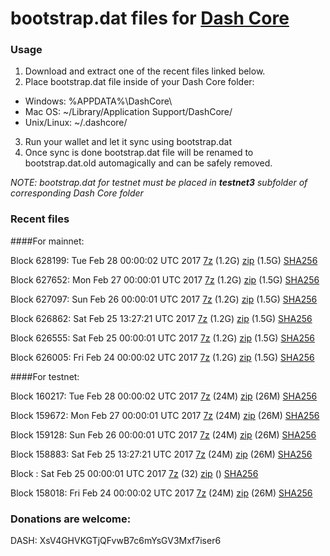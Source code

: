 # bootstrap.dat files for [Dash Core](https://www.dash.org)

### Usage

1. Download and extract one of the recent files linked below.
2. Place bootstrap.dat file inside of your Dash Core folder:
 - Windows: %APPDATA%\DashCore\
 - Mac OS: ~/Library/Application Support/DashCore/
 - Unix/Linux: ~/.dashcore/
3. Run your wallet and let it sync using bootstrap.dat
4. Once sync is done bootstrap.dat file will be renamed to bootstrap.dat.old automagically and can be safely removed.

_NOTE: bootstrap.dat for testnet must be placed in **testnet3** subfolder of corresponding Dash Core folder_

### Recent files

####For mainnet:

Block 628199: Tue Feb 28 00:00:02 UTC 2017 [7z](https://transfer.sh/DStOV/bootstrap.dat.20170228.7z) (1.2G) [zip](https://transfer.sh/10C20x/bootstrap.dat.20170228.zip) (1.5G) [SHA256](https://transfer.sh/nOL3Z/sha256.txt)

Block 627652: Mon Feb 27 00:00:01 UTC 2017 [7z](https://transfer.sh/te17l/bootstrap.dat.20170227.7z) (1.2G) [zip](https://transfer.sh/8jvNC/bootstrap.dat.20170227.zip) (1.5G) [SHA256](https://transfer.sh/lNS4I/sha256.txt)

Block 627097: Sun Feb 26 00:00:01 UTC 2017 [7z](https://transfer.sh/SWMrh/bootstrap.dat.20170226.7z) (1.2G) [zip](https://transfer.sh/2DdZQ/bootstrap.dat.20170226.zip) (1.5G) [SHA256](https://transfer.sh/8Y0q4/sha256.txt)

Block 626862: Sat Feb 25 13:27:21 UTC 2017 [7z](https://transfer.sh/nXzmY/bootstrap.dat.20170225.7z) (1.2G) [zip](https://transfer.sh/UPzlc/bootstrap.dat.20170225.zip) (1.5G) [SHA256](https://transfer.sh/5Xgg6/sha256.txt)

Block 626555: Sat Feb 25 00:00:01 UTC 2017 [7z](https://transfer.sh/VqzpW/bootstrap.dat.20170225.7z) (1.2G) [zip](https://transfer.sh/uV09D/bootstrap.dat.20170225.zip) (1.5G) [SHA256](https://transfer.sh/xyFlb/sha256.txt)

Block 626005: Fri Feb 24 00:00:02 UTC 2017 [7z](https://transfer.sh/ykcDw/bootstrap.dat.20170224.7z) (1.2G) [zip](https://transfer.sh/CtLmV/bootstrap.dat.20170224.zip) (1.5G) [SHA256](https://transfer.sh/jmJks/sha256.txt)

####For testnet:

Block 160217: Tue Feb 28 00:00:02 UTC 2017 [7z](https://transfer.sh/t29cT/bootstrap.dat.20170228.7z) (24M) [zip](https://transfer.sh/U95hh/bootstrap.dat.20170228.zip) (26M) [SHA256](https://transfer.sh/Gn6oF/sha256.txt)

Block 159672: Mon Feb 27 00:00:01 UTC 2017 [7z](https://transfer.sh/11sOoQ/bootstrap.dat.20170227.7z) (24M) [zip](https://transfer.sh/JNsWP/bootstrap.dat.20170227.zip) (26M) [SHA256](https://transfer.sh/jdv0n/sha256.txt)

Block 159128: Sun Feb 26 00:00:01 UTC 2017 [7z](https://transfer.sh/9Xp3m/bootstrap.dat.20170226.7z) (24M) [zip](https://transfer.sh/vEaEK/bootstrap.dat.20170226.zip) (26M) [SHA256](https://transfer.sh/TOc2D/sha256.txt)

Block 158883: Sat Feb 25 13:27:21 UTC 2017 [7z](https://transfer.sh/fxi7u/bootstrap.dat.20170225.7z) (24M) [zip](https://transfer.sh/16hqrI/bootstrap.dat.20170225.zip) (26M) [SHA256](https://transfer.sh/PLIZB/sha256.txt)

Block : Sat Feb 25 00:00:01 UTC 2017 [7z](https://transfer.sh/YHRME/bootstrap.dat.20170225.7z) (32) [zip]() () [SHA256](https://transfer.sh/LfLmU/sha256.txt)

Block 158018: Fri Feb 24 00:00:02 UTC 2017 [7z](https://transfer.sh/sN9rr/bootstrap.dat.20170224.7z) (24M) [zip](https://transfer.sh/fPS7F/bootstrap.dat.20170224.zip) (26M) [SHA256](https://transfer.sh/sNrj5/sha256.txt)

### Donations are welcome:

DASH: XsV4GHVKGTjQFvwB7c6mYsGV3Mxf7iser6

